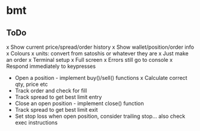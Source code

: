 # bmt

## ToDo
x Show current price/spread/order history
x Show wallet/position/order info
x Colours
x units: convert from satoshis or whatever they are
x Just make an order
x Terminal setup
 x Full screen
 x Errors still go to console
 x Respond immediately to keypresses
* Open a position - implement buy()/sell() functions
 x Calculate correct qty, price etc
 * Track order and check for fill
 * Track spread to get best limit entry
* Close an open position - implement close() function
 * Track spread to get best limit exit
* Set stop loss when open position, consider trailing stop... also check exec instructions
